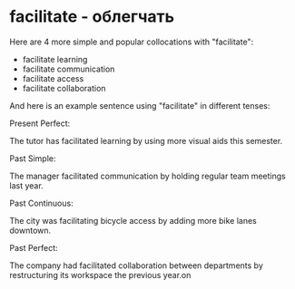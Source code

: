 # facilitate - облегчать

Here are 4 more simple and popular collocations with "facilitate":

- facilitate learning
- facilitate communication
- facilitate access
- facilitate collaboration

And here is an example sentence using "facilitate" in different tenses:

Present Perfect:

The tutor has facilitated learning by using more visual aids this semester.

Past Simple:

The manager facilitated communication by holding regular team meetings last year.

Past Continuous:

The city was facilitating bicycle access by adding more bike lanes downtown.

Past Perfect:

The company had facilitated collaboration between departments by restructuring its workspace the previous year.on
